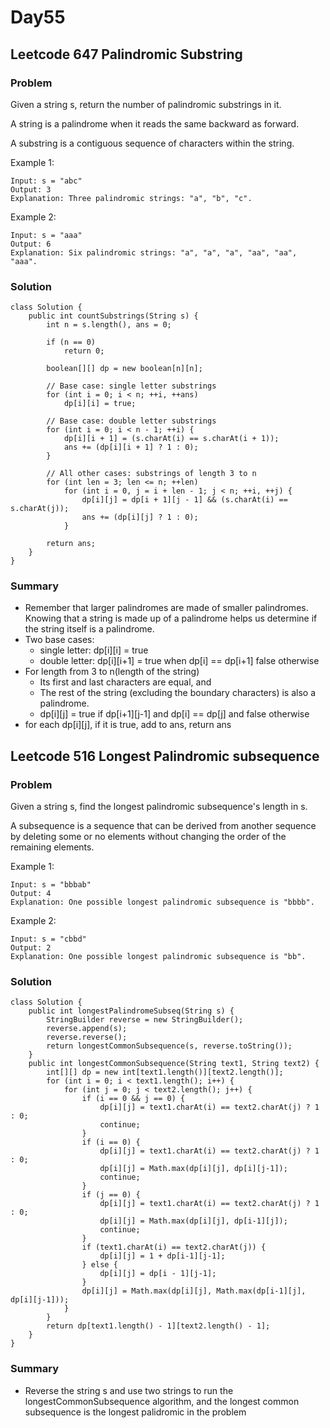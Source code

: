 # Day55
## Leetcode 647 Palindromic Substring
### Problem
Given a string s, return the number of palindromic substrings in it.

A string is a palindrome when it reads the same backward as forward.

A substring is a contiguous sequence of characters within the string.

 

Example 1:
```
Input: s = "abc"
Output: 3
Explanation: Three palindromic strings: "a", "b", "c".
```
Example 2:
```
Input: s = "aaa"
Output: 6
Explanation: Six palindromic strings: "a", "a", "a", "aa", "aa", "aaa".
```

### Solution
```
class Solution {
    public int countSubstrings(String s) {
        int n = s.length(), ans = 0;

        if (n == 0) 
            return 0;

        boolean[][] dp = new boolean[n][n];

        // Base case: single letter substrings
        for (int i = 0; i < n; ++i, ++ans) 
            dp[i][i] = true;

        // Base case: double letter substrings
        for (int i = 0; i < n - 1; ++i) {
            dp[i][i + 1] = (s.charAt(i) == s.charAt(i + 1));
            ans += (dp[i][i + 1] ? 1 : 0);
        }

        // All other cases: substrings of length 3 to n
        for (int len = 3; len <= n; ++len)
            for (int i = 0, j = i + len - 1; j < n; ++i, ++j) {
                dp[i][j] = dp[i + 1][j - 1] && (s.charAt(i) == s.charAt(j));
                ans += (dp[i][j] ? 1 : 0);
            }

        return ans;
    }
}
```

### Summary
- Remember that larger palindromes are made of smaller palindromes. Knowing that a string is made up of a palindrome helps us determine if the string itself is a palindrome.
- Two base cases:
  - single letter: dp[i][i] = true
  - double letter: dp[i][i+1] = true when dp[i] == dp[i+1] false otherwise
- For length from 3 to n(length of the string)
  - Its first and last characters are equal, and
  - The rest of the string (excluding the boundary characters) is also a palindrome.
  - dp[i][j] = true if dp[i+1][j-1] and dp[i] == dp[j] and false otherwise
- for each dp[i][j], if it is true, add to ans, return ans

## Leetcode 516 Longest Palindromic subsequence
### Problem
Given a string s, find the longest palindromic subsequence's length in s.

A subsequence is a sequence that can be derived from another sequence by deleting some or no elements without changing the order of the remaining elements.

 

Example 1:
```
Input: s = "bbbab"
Output: 4
Explanation: One possible longest palindromic subsequence is "bbbb".
```
Example 2:
```
Input: s = "cbbd"
Output: 2
Explanation: One possible longest palindromic subsequence is "bb".
```

### Solution
```
class Solution {
    public int longestPalindromeSubseq(String s) {
        StringBuilder reverse = new StringBuilder();
        reverse.append(s);
        reverse.reverse();
        return longestCommonSubsequence(s, reverse.toString());
    }
    public int longestCommonSubsequence(String text1, String text2) {
        int[][] dp = new int[text1.length()][text2.length()];
        for (int i = 0; i < text1.length(); i++) {
            for (int j = 0; j < text2.length(); j++) {
                if (i == 0 && j == 0) {
                    dp[i][j] = text1.charAt(i) == text2.charAt(j) ? 1 : 0;
                    continue;
                }
                if (i == 0) {
                    dp[i][j] = text1.charAt(i) == text2.charAt(j) ? 1 : 0;
                    dp[i][j] = Math.max(dp[i][j], dp[i][j-1]);
                    continue;
                }
                if (j == 0) {
                    dp[i][j] = text1.charAt(i) == text2.charAt(j) ? 1 : 0;
                    dp[i][j] = Math.max(dp[i][j], dp[i-1][j]);
                    continue;
                }
                if (text1.charAt(i) == text2.charAt(j)) {
                    dp[i][j] = 1 + dp[i-1][j-1];
                } else {
                    dp[i][j] = dp[i - 1][j-1];
                }
                dp[i][j] = Math.max(dp[i][j], Math.max(dp[i-1][j], dp[i][j-1])); 
            }
        }
        return dp[text1.length() - 1][text2.length() - 1];
    }
}
```

### Summary
- Reverse the string s and use two strings to run the longestCommonSubsequence algorithm, and the longest common subsequence is the longest palidromic in the problem
